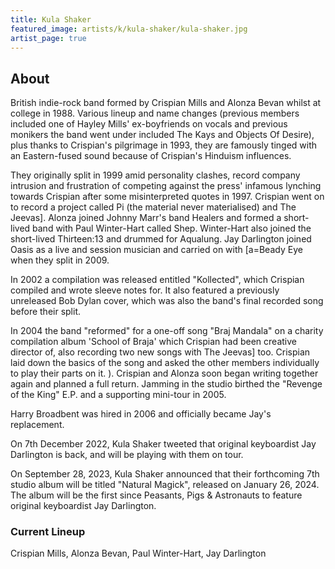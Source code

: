 ```yaml
---
title: Kula Shaker
featured_image: artists/k/kula-shaker/kula-shaker.jpg
artist_page: true
---
```

## About

British indie-rock band formed by Crispian Mills and Alonza Bevan whilst at college in 1988.  Various lineup and name changes (previous members included one of Hayley Mills' ex-boyfriends on vocals and previous monikers the band went under included The Kays and Objects Of Desire), plus thanks to Crispian's pilgrimage in 1993, they are famously tinged with an Eastern-fused sound because of Crispian's Hinduism influences.  

They originally split in 1999 amid personality clashes, record company intrusion and frustration of competing against the press' infamous lynching towards Crispian after some misinterpreted quotes in 1997.  Crispian went on to record a project called Pi (the material never materialised) and The Jeevas]. Alonza joined Johnny Marr's band Healers and formed a short-lived band with Paul Winter-Hart called Shep.  Winter-Hart also joined the short-lived Thirteen:13 and drummed for Aqualung.  Jay Darlington joined Oasis as a live and session musician and carried on with [a=Beady Eye when they split in 2009.

In 2002 a compilation was released entitled "Kollected", which Crispian compiled and wrote sleeve notes for.  It also featured a previously unreleased Bob Dylan cover, which was also the band's final recorded song before their split. 

In 2004 the band "reformed" for a one-off song "Braj Mandala" on a charity compilation album 'School of Braja' which Crispian had been creative director of, also recording two new songs with The Jeevas] too.  Crispian laid down the basics of the song and asked the other members individually to play their parts on it. ).  Crispian and Alonza soon began writing together again and planned a full return. Jamming in the studio birthed the "Revenge of the King" E.P. and a supporting mini-tour in 2005.   

Harry Broadbent was hired in 2006 and officially became Jay's replacement.  

On 7th December 2022, Kula Shaker tweeted that original keyboardist Jay Darlington is back, and will be playing with them on tour.

On September 28, 2023, Kula Shaker announced that their forthcoming 7th studio album will be titled "Natural Magick", released on January 26, 2024. The album will be the first since Peasants, Pigs & Astronauts to feature original keyboardist Jay Darlington.


### Current Lineup

Crispian Mills, Alonza Bevan, Paul Winter-Hart, Jay Darlington

